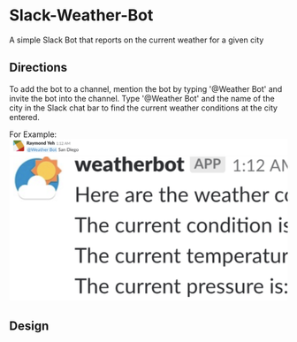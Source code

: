# Slack-Weather-Bot
A simple Slack Bot that reports on the current weather for a given city

## Directions
To add the bot to a channel, mention the bot by typing '@Weather Bot' and invite the bot into the channel. 
Type '@Weather Bot' and the name of the city in the Slack chat bar to find the current weather conditions at the city entered.

For Example:
<br/>
**![](images/img1.png)**
<br/>
**![](images/img2.png)**
<br/>

## Design


